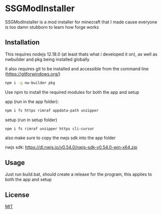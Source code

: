 # SSGModInstaller

SSGModInstaller is a mod installer for minecraft that I made cause everyone is too damn stubborn to learn how forge works

## Installation

This requires nodejs 12.18.0 (at least thats what i developed it on), as well as nwbuilder and pkg being installed globally

it also requires git to be installed and accessible from the command line (https://gitforwindows.org/)

```bash
npm i -g nw-builder pkg
```


Use npm to install the required modules for both the app and setup

app (run in the app folder):
```bash
npm i fs https rimraf appdata-path unzipper
```

setup (run in setup folder)
```bash
npm i fs rimraf unzipper https cli-cursor
```

also make sure to copy the nwjs sdk into the app folder

nwjs sdk: https://dl.nwjs.io/v0.54.0/nwjs-sdk-v0.54.0-win-x64.zip

## Usage

Just run build.bat, should create a release for the program, this applies to both the app and setup

## License
[MIT](https://choosealicense.com/licenses/mit/)
